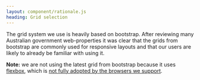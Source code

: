 ```yaml
---
layout: component/rationale.js
heading: Grid selection
---
```


The grid system we use is heavily based on bootstrap. After reviewing many Australian government web-properties it was clear that the grids from bootstrap are commonly used for responsive layouts and that our users are likely to already be familiar with using it.

**Note:** we are not using the latest grid from bootstrap because it uses [flexbox](https://developer.mozilla.org/en-US/docs/Web/CSS/flex), which is [not fully adopted by the browsers we support](https://caniuse.com/#feat=flexbox).
